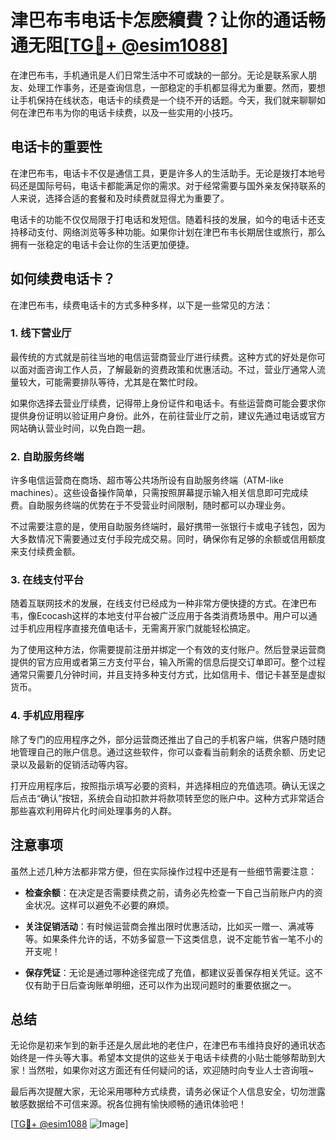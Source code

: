 # 津巴布韦电话卡怎麽續費？让你的通话畅通无阻[[TG💪+ @esim1088](https://t.me/s/esim1088)]

在津巴布韦，手机通讯是人们日常生活中不可或缺的一部分。无论是联系家人朋友、处理工作事务，还是查询信息，一部稳定的手机都显得尤为重要。然而，要想让手机保持在线状态，电话卡的续费是一个绕不开的话题。今天，我们就来聊聊如何在津巴布韦为你的电话卡续费，以及一些实用的小技巧。

## 电话卡的重要性

在津巴布韦，电话卡不仅是通信工具，更是许多人的生活助手。无论是拨打本地号码还是国际号码，电话卡都能满足你的需求。对于经常需要与国外亲友保持联系的人来说，选择合适的套餐和及时续费就显得尤为重要了。

电话卡的功能不仅仅局限于打电话和发短信。随着科技的发展，如今的电话卡还支持移动支付、网络浏览等多种功能。如果你计划在津巴布韦长期居住或旅行，那么拥有一张稳定的电话卡会让你的生活更加便捷。

## 如何续费电话卡？

在津巴布韦，续费电话卡的方式多种多样，以下是一些常见的方法：

### 1. 线下营业厅

最传统的方式就是前往当地的电信运营商营业厅进行续费。这种方式的好处是你可以面对面咨询工作人员，了解最新的资费政策和优惠活动。不过，营业厅通常人流量较大，可能需要排队等待，尤其是在繁忙时段。

如果你选择去营业厅续费，记得带上身份证件和电话卡。有些运营商可能会要求你提供身份证明以验证用户身份。此外，在前往营业厅之前，建议先通过电话或官方网站确认营业时间，以免白跑一趟。

### 2. 自助服务终端

许多电信运营商在商场、超市等公共场所设有自助服务终端（ATM-like machines）。这些设备操作简单，只需按照屏幕提示输入相关信息即可完成续费。自助服务终端的优势在于不受营业时间限制，随时都可以办理业务。

不过需要注意的是，使用自助服务终端时，最好携带一张银行卡或电子钱包，因为大多数情况下需要通过支付手段完成交易。同时，确保你有足够的余额或信用额度来支付续费金额。

### 3. 在线支付平台

随着互联网技术的发展，在线支付已经成为一种非常方便快捷的方式。在津巴布韦，像Ecocash这样的本地支付平台被广泛应用于各类消费场景中。用户可以通过手机应用程序直接充值电话卡，无需离开家门就能轻松搞定。

为了使用这种方法，你需要提前注册并绑定一个有效的支付账户。然后登录运营商提供的官方应用或者第三方支付平台，输入所需的信息后提交订单即可。整个过程通常只需要几分钟时间，并且支持多种支付方式，比如信用卡、借记卡甚至是虚拟货币。

### 4. 手机应用程序

除了专门的应用程序之外，部分运营商还推出了自己的手机客户端，供客户随时随地管理自己的账户信息。通过这些软件，你可以查看当前剩余的话费余额、历史记录以及最新的促销活动等内容。

打开应用程序后，按照指示填写必要的资料，并选择相应的充值选项。确认无误之后点击“确认”按钮，系统会自动扣款并将款项转至您的账户中。这种方式非常适合那些喜欢利用碎片化时间处理事务的人群。

## 注意事项

虽然上述几种方法都非常方便，但在实际操作过程中还是有一些细节需要注意：

- **检查余额**：在决定是否需要续费之前，请务必先检查一下自己当前账户内的资金状况。这样可以避免不必要的麻烦。
  
- **关注促销活动**：有时候运营商会推出限时优惠活动，比如买一赠一、满减等等。如果条件允许的话，不妨多留意一下这类信息，说不定能节省一笔不小的开支呢！

- **保存凭证**：无论是通过哪种途径完成了充值，都建议妥善保存相关凭证。这不仅有助于日后查询账单明细，还可以作为出现问题时的重要依据之一。

## 总结

无论你是初来乍到的新手还是久居此地的老住户，在津巴布韦维持良好的通讯状态始终是一件头等大事。希望本文提供的这些关于电话卡续费的小贴士能够帮助到大家！当然啦，如果你对这方面还有任何疑问的话，欢迎随时向专业人士咨询哦~

最后再次提醒大家，无论采用哪种方式续费，请务必保证个人信息安全，切勿泄露敏感数据给不可信来源。祝各位拥有愉快顺畅的通讯体验吧！

[[TG💪+ @esim1088](https://t.me/s/esim1088) ![Image](https://i.postimg.cc/4NQfJmqS/Snipaste-2025-05-13-00-14-12.png)]